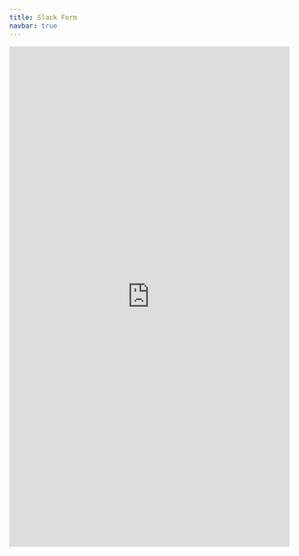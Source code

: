```yaml
---
title: Slack Form
navbar: true
---
```


<iframe src="https://docs.google.com/forms/d/e/1FAIpQLSdXFuFSScGYAPPoyA_LvwFA_aIyUeHpokWp--9gfORuoalaYg/viewform?embedded=true" width="100%" height="900" frameborder="0" marginheight="0" marginwidth="0">Loading...</iframe>
